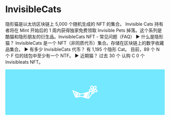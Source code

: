 # InvisibleCats

隐形猫是以太坊区块链上 5,000 个随机生成的 NFT 的集合。 Invisible Cats 持有者将在 Mint 开始后的 1 周内获得独家免费领取 Invisible Pets 掉落。这个系列是酷猫和隐形朋友的衍生品。InvisibleCats NFT - 常见问题（FAQ）
▶ 什么是隐形猫？
InvisibleCats 是一个 NFT（非同质代币）集合。存储在区块链上的数字收藏品集合。
▶ 有多少 InvisibleCats 代币？
有 1,195 个隐形 Cat。 目前，89 个 N 个 F 位的钱包中至少有一个 NTF。
▶ 近期猫？
过去 30 个 认购 C 0 个 Invisibleats NFT。

![nft](unnamed.png)


